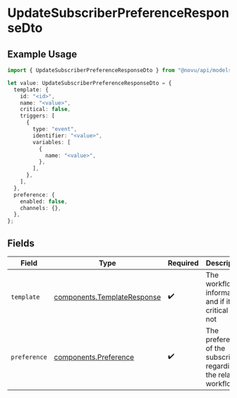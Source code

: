 # UpdateSubscriberPreferenceResponseDto

## Example Usage

```typescript
import { UpdateSubscriberPreferenceResponseDto } from "@novu/api/models/components";

let value: UpdateSubscriberPreferenceResponseDto = {
  template: {
    id: "<id>",
    name: "<value>",
    critical: false,
    triggers: [
      {
        type: "event",
        identifier: "<value>",
        variables: [
          {
            name: "<value>",
          },
        ],
      },
    ],
  },
  preference: {
    enabled: false,
    channels: {},
  },
};
```

## Fields

| Field                                                                      | Type                                                                       | Required                                                                   | Description                                                                |
| -------------------------------------------------------------------------- | -------------------------------------------------------------------------- | -------------------------------------------------------------------------- | -------------------------------------------------------------------------- |
| `template`                                                                 | [components.TemplateResponse](../../models/components/templateresponse.md) | :heavy_check_mark:                                                         | The workflow information and if it is critical or not                      |
| `preference`                                                               | [components.Preference](../../models/components/preference.md)             | :heavy_check_mark:                                                         | The preferences of the subscriber regarding the related workflow           |
